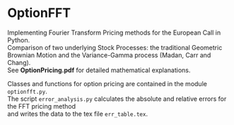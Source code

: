 # OptionFFT
Implementing Fourier Transform Pricing methods for the European Call in Python.  
Comparison of two underlying Stock Processes: the traditional Geometric Brownian Motion and the Variance-Gamma process (Madan, Carr and Chang).  
See **OptionPricing.pdf** for detailed mathematical explanations.

Classes and functions for option pricing are contained in the module `optionfft.py`.  
The script `error_analysis.py` calculates the absolute and relative errors for the FFT pricing method  
and writes the data to the tex file `err_table.tex`.
